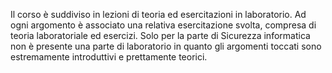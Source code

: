 Il corso è suddiviso in lezioni di teoria ed esercitazioni in laboratorio. Ad ogni argomento è associato una relativa esercitazione svolta, compresa di teoria laboratoriale ed esercizi.
Solo per la parte di Sicurezza informatica non è presente una parte di laboratorio in quanto gli argomenti toccati sono estremamente introduttivi e prettamente teorici.
